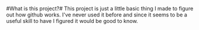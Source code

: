 #What is this project?#
This project is just a little basic thing I made to figure out how github works. I've never used it before and since it seems to be a useful skill to have I figured it would be good to know.
